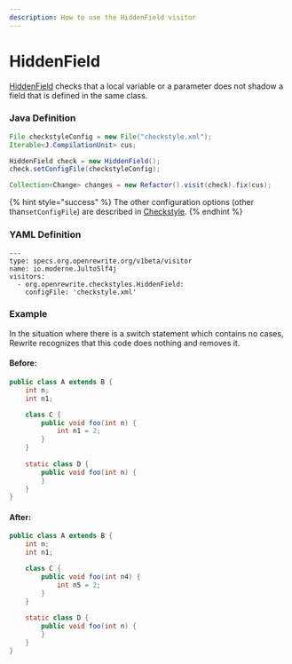```yaml
---
description: How to use the HiddenField visitor
---
```


# HiddenField

[HiddenField](https://checkstyle.sourceforge.io/config_coding.html#HiddenField) checks that a local variable or a parameter does not shadow a field that is defined in the same class.

### Java Definition 

```java
File checkstyleConfig = new File("checkstyle.xml");
Iterable<J.CompilationUnit> cus;

HiddenField check = new HiddenField();
check.setConfigFile(checkstyleConfig);

Collection<Change> changes = new Refactor().visit(check).fix(cus);
```

{% hint style="success" %}
The other configuration options \(other than`setConfigFile`\) are described in [Checkstyle](./#configuration-options).
{% endhint %}

### YAML Definition

```text
---
type: specs.org.openrewrite.org/v1beta/visitor
name: io.moderne.JultoSlf4j
visitors:
  - org.openrewrite.checkstyles.HiddenField:
    configFile: 'checkstyle.xml'
```

### Example

In the situation where there is a switch statement which contains no cases, Rewrite recognizes that this code does nothing and removes it.

#### Before:

```java
public class A extends B {
    int n;
    int n1;

    class C {
        public void foo(int n) {
            int n1 = 2;
        }
    }
    
    static class D {
        public void foo(int n) {
        }
    }
}
```

#### After:

```java
public class A extends B {
    int n;
    int n1;

    class C {
        public void foo(int n4) {
            int n5 = 2;
        }
    }
    
    static class D {
        public void foo(int n) {
        }
    }
}
```

